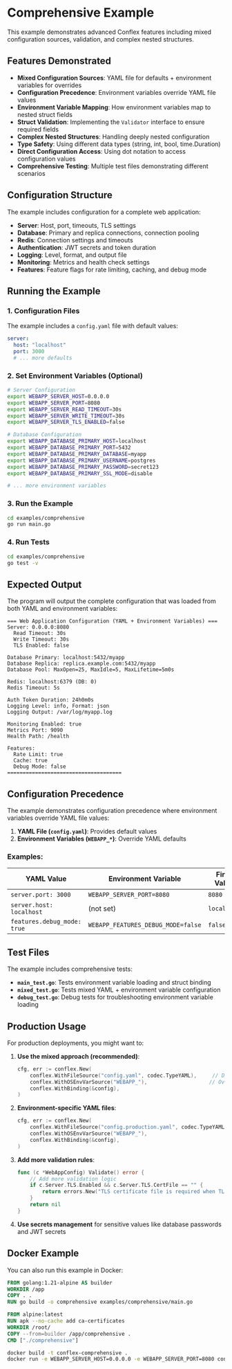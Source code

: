 # Comprehensive Example

This example demonstrates advanced Conflex features including mixed configuration sources, validation, and complex nested structures.

## Features Demonstrated

- **Mixed Configuration Sources**: YAML file for defaults + environment variables for overrides
- **Configuration Precedence**: Environment variables override YAML file values
- **Environment Variable Mapping**: How environment variables map to nested struct fields
- **Struct Validation**: Implementing the `Validator` interface to ensure required fields
- **Complex Nested Structures**: Handling deeply nested configuration
- **Type Safety**: Using different data types (string, int, bool, time.Duration)
- **Direct Configuration Access**: Using dot notation to access configuration values
- **Comprehensive Testing**: Multiple test files demonstrating different scenarios

## Configuration Structure

The example includes configuration for a complete web application:

- **Server**: Host, port, timeouts, TLS settings
- **Database**: Primary and replica connections, connection pooling
- **Redis**: Connection settings and timeouts
- **Authentication**: JWT secrets and token duration
- **Logging**: Level, format, and output file
- **Monitoring**: Metrics and health check settings
- **Features**: Feature flags for rate limiting, caching, and debug mode

## Running the Example

### 1. Configuration Files

The example includes a `config.yaml` file with default values:

```yaml
server:
  host: "localhost"
  port: 3000
  # ... more defaults
```

### 2. Set Environment Variables (Optional)

```bash
# Server Configuration
export WEBAPP_SERVER_HOST=0.0.0.0
export WEBAPP_SERVER_PORT=8080
export WEBAPP_SERVER_READ_TIMEOUT=30s
export WEBAPP_SERVER_WRITE_TIMEOUT=30s
export WEBAPP_SERVER_TLS_ENABLED=false

# Database Configuration
export WEBAPP_DATABASE_PRIMARY_HOST=localhost
export WEBAPP_DATABASE_PRIMARY_PORT=5432
export WEBAPP_DATABASE_PRIMARY_DATABASE=myapp
export WEBAPP_DATABASE_PRIMARY_USERNAME=postgres
export WEBAPP_DATABASE_PRIMARY_PASSWORD=secret123
export WEBAPP_DATABASE_PRIMARY_SSL_MODE=disable

# ... more environment variables
```

### 3. Run the Example

```bash
cd examples/comprehensive
go run main.go
```

### 4. Run Tests

```bash
cd examples/comprehensive
go test -v
```

## Expected Output

The program will output the complete configuration that was loaded from both YAML and environment variables:

```
=== Web Application Configuration (YAML + Environment Variables) ===
Server: 0.0.0.0:8080
  Read Timeout: 30s
  Write Timeout: 30s
  TLS Enabled: false

Database Primary: localhost:5432/myapp
Database Replica: replica.example.com:5432/myapp
Database Pool: MaxOpen=25, MaxIdle=5, MaxLifetime=5m0s

Redis: localhost:6379 (DB: 0)
Redis Timeout: 5s

Auth Token Duration: 24h0m0s
Logging Level: info, Format: json
Logging Output: /var/log/myapp.log

Monitoring Enabled: true
Metrics Port: 9090
Health Path: /health

Features:
  Rate Limit: true
  Cache: true
  Debug Mode: false
=====================================
```

## Configuration Precedence

The example demonstrates configuration precedence where environment variables override YAML file values:

1. **YAML File (`config.yaml`)**: Provides default values
2. **Environment Variables (`WEBAPP_*`)**: Override YAML defaults

### Examples:

| YAML Value | Environment Variable | Final Value | Source |
|------------|---------------------|-------------|---------|
| `server.port: 3000` | `WEBAPP_SERVER_PORT=8080` | `8080` | Environment |
| `server.host: localhost` | (not set) | `localhost` | YAML |
| `features.debug_mode: true` | `WEBAPP_FEATURES_DEBUG_MODE=false` | `false` | Environment |

## Test Files

The example includes comprehensive tests:

- **`main_test.go`**: Tests environment variable loading and struct binding
- **`mixed_test.go`**: Tests mixed YAML + environment variable configuration
- **`debug_test.go`**: Debug tests for troubleshooting environment variable loading

## Production Usage

For production deployments, you might want to:

1. **Use the mixed approach (recommended)**:
   ```go
   cfg, err := conflex.New(
       conflex.WithFileSource("config.yaml", codec.TypeYAML),     // Defaults
       conflex.WithOSEnvVarSource("WEBAPP_"),                    // Overrides
       conflex.WithBinding(&config),
   )
   ```

2. **Environment-specific YAML files**:
   ```go
   cfg, err := conflex.New(
       conflex.WithFileSource("config.production.yaml", codec.TypeYAML),
       conflex.WithOSEnvVarSource("WEBAPP_"),
       conflex.WithBinding(&config),
   )
   ```

3. **Add more validation rules**:
   ```go
   func (c *WebAppConfig) Validate() error {
       // Add more validation logic
       if c.Server.TLS.Enabled && c.Server.TLS.CertFile == "" {
           return errors.New("TLS certificate file is required when TLS is enabled")
       }
       return nil
   }
   ```

4. **Use secrets management** for sensitive values like database passwords and JWT secrets

## Docker Example

You can also run this example in Docker:

```dockerfile
FROM golang:1.21-alpine AS builder
WORKDIR /app
COPY . .
RUN go build -o comprehensive examples/comprehensive/main.go

FROM alpine:latest
RUN apk --no-cache add ca-certificates
WORKDIR /root/
COPY --from=builder /app/comprehensive .
CMD ["./comprehensive"]
```

```bash
docker build -t conflex-comprehensive .
docker run -e WEBAPP_SERVER_HOST=0.0.0.0 -e WEBAPP_SERVER_PORT=8080 conflex-comprehensive
``` 